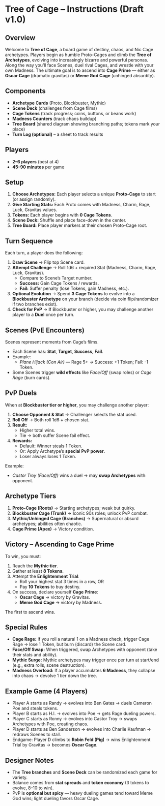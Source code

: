 # **Tree of Cage – Instructions (Draft v1.0)**

## Overview

Welcome to **Tree of Cage**, a board game of destiny, chaos, and Nic Cage archetypes. Players begin as humble Proto-Cages and climb the **Tree of Archetypes**, evolving into increasingly bizarre and powerful personas. Along the way you’ll face Scenes, duel rival Cages, and wrestle with your own Madness. The ultimate goal is to ascend into **Cage Prime** — either as **Oscar Cage** (dramatic gravitas) or **Meme God Cage** (unhinged absurdity).

## Components

- **Archetype Cards** (Proto, Blockbuster, Mythic)
- **Scene Deck** (challenges from Cage films)
- **Cage Tokens** (track progress; coins, buttons, or beans work)
- **Madness Counters** (track chaos buildup)
- **Tree Board** (shared diagram showing branching paths; tokens mark your place)
- **Turn Log (optional)** – a sheet to track results

## Players

- **2–6 players** (best at 4)
- **45–90 minutes** per game

## Setup

1. **Choose Archetypes:** Each player selects a unique **Proto-Cage** to start (or assign randomly).
2. **Give Starting Stats:** Each Proto comes with Madness, Charm, Rage, Luck, Gravitas values.
3. **Tokens:** Each player begins with **0 Cage Tokens**.
4. **Scene Deck:** Shuffle and place face-down in the center.
5. **Tree Board:** Place player markers at their chosen Proto-Cage root.

## Turn Sequence

Each turn, a player does the following:

1. **Draw Scene** → Flip top Scene card.
2. **Attempt Challenge** → Roll 1d6 + required Stat (Madness, Charm, Rage, Luck, Gravitas).
   - Compare to Scene’s Target number.
   - **Success:** Gain Cage Tokens / rewards.
   - **Fail:** Suffer penalty (lose Tokens, gain Madness, etc.).
3. **Optional Evolution** → Spend **3 Cage Tokens** to evolve into a **Blockbuster Archetype** on your branch (decide via coin flip/randomizer if two branches exist).
4. **Check for PvP** → If Blockbuster or higher, you may challenge another player to a **Duel** once per turn.

## Scenes (PvE Encounters)

Scenes represent moments from Cage’s films.

- Each Scene has: **Stat**, **Target**, **Success**, **Fail**.
- Example:
  - *Plane Hijack (Con Air)* — Rage 5+ → Success: +1 Token; Fail: -1 Token.
- Some Scenes trigger **wild effects** like *Face/Off* (swap roles) or *Cage Rage* (burn cards).

## PvP Duels

When at **Blockbuster tier or higher**, you may challenge another player:

1. **Choose Opponent & Stat** → Challenger selects the stat used.
2. **Roll Off** → Both roll 1d6 + chosen stat.
3. **Result:**
   - Higher total wins.
   - Tie → both suffer Scene fail effect.
4. **Rewards:**
   - Default: Winner steals 1 Token.
   - Or: Apply Archetype’s **special PvP power**.
   - Loser always loses 1 Token.

Example:

- *Castor Troy (Face/Off)* wins a duel → may **swap Archetypes** with opponent.

## Archetype Tiers

1. **Proto-Cage (Roots)** → Starting archetypes; weak but quirky.
2. **Blockbuster Cage (Trunk)** → Iconic 90s roles; unlock PvP combat.
3. **Mythic/Unhinged Cage (Branches)** → Supernatural or absurd archetypes; abilities often chaotic.
4. **Cage Prime (Apex)** → Victory condition.

## Victory – Ascending to Cage Prime

To win, you must:

1. Reach the **Mythic tier**.
2. Gather at least **8 Tokens**.
3. Attempt the **Enlightenment Trial**:
   - Roll your highest stat 3 times in a row, OR
   - Pay **10 Tokens** to buy destiny.
4. On success, declare yourself **Cage Prime**:
   - **Oscar Cage** → victory by Gravitas.
   - **Meme God Cage** → victory by Madness.

The first to ascend wins.

## Special Rules

- **Cage Rage:** If you roll a natural 1 on a Madness check, trigger Cage Rage → lose 1 Token, but burn (discard) the Scene card.
- **Face/Off Swap:** When triggered, swap Archetypes with opponent (take their stats and ability).
- **Mythic Surge:** Mythic archetypes may trigger once per turn at start/end (e.g., extra rolls, scene destruction).
- **Madness Overload:** If a player accumulates **6 Madness**, they collapse into chaos → devolve 1 tier down the tree.

## Example Game (4 Players)

- Player A starts as Randy → evolves into Ben Gates → duels Cameron Poe and steals tokens.
- Player B starts as H.I. → evolves into Poe → gets Rage dueling powers.
- Player C starts as Ronny → evolves into Castor Troy → swaps Archetypes with Poe, creating chaos.
- Player D starts as Ben Sanderson → evolves into Charlie Kaufman → redraws Scenes to stall.
- Endgame: Player D climbs to **Robin Feld (Pig)** → wins Enlightenment Trial by Gravitas → becomes **Oscar Cage**.

## Designer Notes

- The **Tree branches** and **Scene Deck** can be randomized each game for variety.
- Balance comes from **stat spreads** and **token economy** (3 tokens to evolve, 8–10 to win).
- PvP is **optional but spicy** — heavy dueling games tend toward Meme God wins; light dueling favors Oscar Cage.
